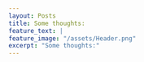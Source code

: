 ```yaml
---
layout: Posts
title: Some thoughts:
feature_text: |
feature_image: "/assets/Header.png"
excerpt: "Some thoughts:"
---
```


